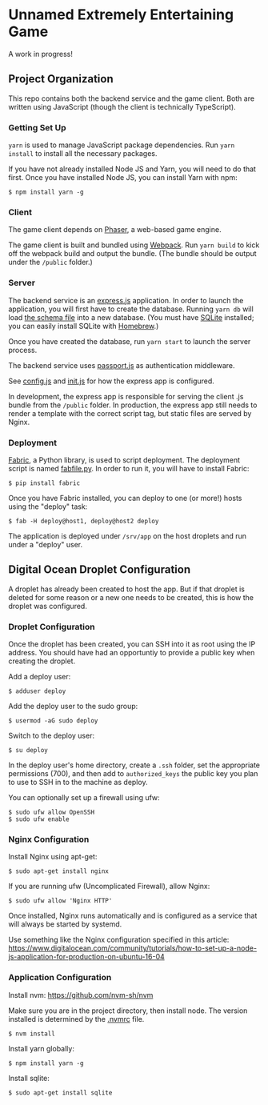 # Unnamed Extremely Entertaining Game
A work in progress!

## Project Organization
This repo contains both the backend service and the game client. Both are
written using JavaScript (though the client is technically TypeScript).

### Getting Set Up
`yarn` is used to manage JavaScript package dependencies. Run `yarn install` to
install all the necessary packages.

If you have not already installed Node JS and Yarn, you will need to do that
first. Once you have installed Node JS, you can install Yarn with npm:
```
$ npm install yarn -g
```

### Client
The game client depends on [Phaser](http://phaser.io/), a web-based game
engine.

The game client is built and bundled using [Webpack](https://webpack.js.org/).
Run `yarn build` to kick off the webpack build and output the bundle. (The
bundle should be output under the `/public` folder.)

### Server
The backend service is an [express.js](https://expressjs.com/) application. In
order to launch the application, you will first have to create the database.
Running `yarn db` will load [the schema file](schema.sql) into a new database.
(You must have [SQLite](https://www.sqlite.org/index.html) installed; you can
easily install SQLite with [Homebrew](https://brew.sh/).)

Once you have created the database, run `yarn start` to launch the server
process.

The backend service uses [passport.js](http://www.passportjs.org/) as
authentication middleware.

See [config.js](config.js) and [init.js](init.js) for how the express app is
configured.

In development, the express app is responsible for serving the client .js
bundle from the `/public` folder. In production, the express app still needs to
render a template with the correct script tag, but static files are served by
Nginx.

### Deployment
[Fabric](http://docs.fabfile.org/en/2.4/index.html), a Python library, is used
to script deployment. The deployment script is named [fabfile.py](fabfile.py).
In order to run it, you will have to install Fabric:

```
$ pip install fabric
```

Once you have Fabric installed, you can deploy to one (or more!) hosts using
the "deploy" task:

```
$ fab -H deploy@host1, deploy@host2 deploy
```

The application is deployed under `/srv/app` on the host droplets and run under
a "deploy" user.

## Digital Ocean Droplet Configuration
A droplet has already been created to host the app. But if that droplet is
deleted for some reason or a new one needs to be created, this is how the
droplet was configured.

### Droplet Configuration
Once the droplet has been created, you can SSH into it as root using the IP
address. You should have had an opportuntiy to provide a public key when
creating the droplet.

Add a deploy user:
```
$ adduser deploy
```

Add the deploy user to the sudo group:
```
$ usermod -aG sudo deploy
```

Switch to the deploy user:
```
$ su deploy
```

In the deploy user's home directory, create a `.ssh` folder, set the
appropriate permissions (700), and then add to `authorized_keys` the public key
you plan to use to SSH in to the machine as deploy.

You can optionally set up a firewall using ufw:
```
$ sudo ufw allow OpenSSH
$ sudo ufw enable
```

### Nginx Configuration
Install Nginx using apt-get:
```
$ sudo apt-get install nginx
```

If you are running ufw (Uncomplicated Firewall), allow Nginx:
```
$ sudo ufw allow 'Nginx HTTP'
```

Once installed, Nginx runs automatically and is configured as a service that
will always be started by systemd.

Use something like the Nginx configuration specified in this article:
https://www.digitalocean.com/community/tutorials/how-to-set-up-a-node-js-application-for-production-on-ubuntu-16-04

### Application Configuration
Install nvm:
https://github.com/nvm-sh/nvm

Make sure you are in the project directory, then install node. The version
installed is determined by the [.nvmrc](.nvmrc) file.
```
$ nvm install
```

Install yarn globally:
```
$ npm install yarn -g
```

Install sqlite:
```
$ sudo apt-get install sqlite
```
